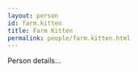 ```yaml
---
layout: person
id: farm.kitten
title: Farm Kitten
permalink: people/farm.kitten.html
---
```


Person details...